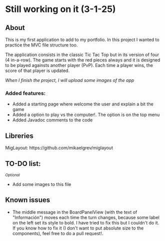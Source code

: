 <h1>Still working on it (3-1-25)</h1>

<h2>About</h2>
<p>This is my first application to add to my portfolio. In this project I wanted to practice the MVC file structure too.</p>
<p>The application consists in the classic Tic Tac Top but in its version of four (4 in-a-row). The game starts with the red pieces always and it is designed to
be played againsts another player (PvP). Each time a player wins, the score of that player is updated.</p>
<p><em>When I finish the project, I will upload some images of the app</em></p>

<h3>Added features:</h3>
<ul>
  <li>Added a starting page where welcome the user and explain a bit the game</li>
  <li>Added a option to play vs the computer!. The option is on the top menu</li>
  <li>Added Javadoc comments to the code</li>
</ul>
<h2>Libreries</h2>
<p>MigLayout: https://github.com/mikaelgrev/miglayout</p>

<h2>TO-DO list:</h2>
<small><em>Optional</em></small>
<ul>
  <li>Add some images to this file</li>
</ul>

<h2>Known issues</h2>
<ul>
  <li>The middle message in the BoardPanelView (with the text of "Información") moves each time the turn changes, because some label on the left set its style to bold. I have tried to fix this but I couldn't do it. If you know how to fix it (I don't want to put absolute size to the components), feel free to do a pull request!.</li>
</ul>
